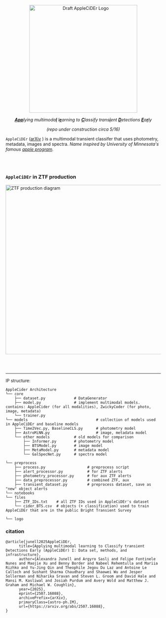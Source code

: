 <p align="center">
<img align="center" src="https://github.com/skyportal/applecider/blob/main/logo/AppleCiDEr%20-%20use%20over%20black.png" alt="Draft AppleCiDEr Logo" height="350px">
</p>



<p align="center"><i><b><ins>App</ins></b>lying multimoda<ins><b>l</b></ins> l<ins><b>e</ins></b>arning to <ins><b>C</ins></b>lassify trans<b><ins>i</ins></b>ent <b><ins>D</ins></b>etections <b><ins>E</ins></b>a<b><ins>r</ins></b>ly</i></p>
<p align="center"><i>(repo under construction circa 5/16)</i></p>


`AppleCiDEr` ([arXiv](https://arxiv.org/abs/2507.16088) ) is a multimodal transient classifer that uses photometry, metadata, images and spectra. <i>Name inspired by University of Minnesota's famous [apple program](https://mnhardy.umn.edu/apples).</i> <br>


<br><br>
### `AppleCiDEr` in ZTF production
<img align="center" src="https://github.com/skyportal/applecider/blob/main/img/ZTF_Production%20-%20use%20over%20black.png" alt="ZTF production diagram" height="550px">


<br><br>
***
IP structure:

```
AppleCider Architecture 
└── core
    ├── dataset.py             # DataGenerator
    ├── model.py               # implement multimodal models. contains: AppleCider (for all modalities), ZwickyCoder (for photo, image, metadata)
    └── trainer.py             
└── models                               # collection of models used in AppleCiDEr and baseline models    
    ├── Time2Vec.py, BaselineCLS.py      # photometry model   
    ├── AstroMiNN.py                     # image, metadata model
    └── other models           # old models for comparison
        ├── Informer.py        # photometry model
        ├── BTSModel.py        # image model
        ├── MetaModel.py       # metadata model
        └── GalSpecNet.py      # spectra model

└── preprocess
    ├── process.py                   # preprocess script
    ├── alert_processor.py           # for ZTF alerts
    ├── photometry_processor.py      # for aux ZTF alerts
    ├── data_preprocessor.py         # combined ZTF, aux
    ├── transient_dataset.py         # preprocess dataset, save as "new" object alerts
└── notebooks
└── files
    ├── ZTF_IDs.txt    # all ZTF IDs used in AppleCiDEr's dataset
    └── cider_BTS.csv  # objects (+ classification) used to train AppleCiDEr that are in the public Bright Transient Survey

└── logo

```

### citation

```
@article{junell2025AppleCiDEr,
      title={Applying multimodal learning to Classify transient Detections Early (AppleCiDEr) I: Data set, methods, and infrastructure}, 
      author={Alexandra Junell and Argyro Sasli and Felipe Fontinele Nunes and Maojie Xu and Benny Border and Nabeel Rehemtulla and Mariia Rizhko and Yu-Jing Qin and Theophile Jegou Du Laz and Antoine Le Calloch and Sushant Sharma Chaudhary and Shaowei Wu and Jesper Sollerman and Niharika Sravan and Steven L. Groom and David Hale and Mansi M. Kasliwal and Josiah Purdum and Avery Wold and Matthew J. Graham and Michael W. Coughlin},
      year={2025},
      eprint={2507.16088},
      archivePrefix={arXiv},
      primaryClass={astro-ph.IM},
      url={https://arxiv.org/abs/2507.16088}, 
}

```

